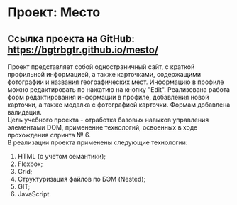 # Проект: Место

## Ссылка проекта на GitHub: https://bgtrbgtr.github.io/mesto/

Проект представляет собой одностраничный сайт, c краткой профильной информацией, а также карточками, содержащими фотографии и названия географических мест. Информацию в профиле можно редактировать по нажатию на кнопку "Edit". Реализована работа форм редактирования информации в профиле, добавления новой карточки, а также модалка с фотографией карточки. Формам добавлена валидация.\
Цель учебного проекта - отработка базовых навыков управления элементами DOM, применение технологий, освоенных в ходе прохождения спринта № 6.\
В реализации проекта применены следующие технологии:

1. HTML (с учетом семантики);
2. Flexbox;
3. Grid;
4. Структуризация файлов по БЭМ (Nested);
5. GIT;
6. JavaScript.
